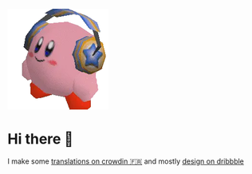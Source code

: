 ![beautiful](https://github.com/buchtioof/buchtioof/raw/main/assets/unnamed.webp) 
<h1 style="font-size= 90px">Hi there 👋</h1>
<p>I make some <a href="https://crowdin.com/profile/squickk">translations on crowdin 🇫🇷</a> and mostly <a href="https://dribbble.com/squickk">design on dribbble</a></p>
